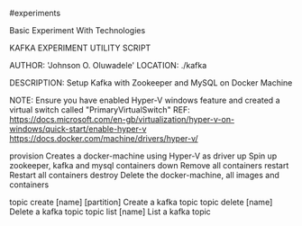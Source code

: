 #experiments

Basic Experiment With Technologies

KAFKA EXPERIMENT UTILITY SCRIPT  
 
AUTHOR: 'Johnson O. Oluwadele'
LOCATION: ./kafka

DESCRIPTION: Setup Kafka with Zookeeper and MySQL on Docker Machine

NOTE: Ensure you have enabled Hyper-V windows feature and created a virtual switch called "PrimaryVirtualSwitch"
REF:  https://docs.microsoft.com/en-gb/virtualization/hyper-v-on-windows/quick-start/enable-hyper-v
   https://docs.docker.com/machine/drivers/hyper-v/

provision                     Creates a docker-machine using Hyper-V as driver
up                            Spin up zookeeper, kafka and mysql containers
down                          Remove all containers
restart                       Restart all containers
destroy                       Delete the docker-machine, all images and containers

topic create [name] [partition]        Create a kafka topic
topic delete [name]                    Delete a kafka topic
topic list   [name]                    List a kafka topic
